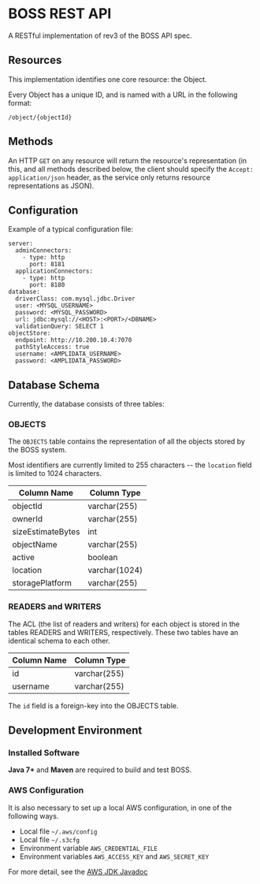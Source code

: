 # BOSS REST API 

A RESTful implementation of rev3 of the BOSS API spec.

## Resources 

This implementation identifies one core resource: the Object.

Every Object has a unique ID, and is named with a URL in the following format:
```
/object/{objectId}
```

## Methods 

An HTTP ``GET`` on any resource will return the resource's representation (in this, and all methods described below, the client should specify the ``Accept: application/json`` header, as the service only returns resource representations as JSON).


## Configuration 

Example of a typical configuration file: 
```
server:
  adminConnectors:
    - type: http
      port: 8181
  applicationConnectors:
    - type: http
      port: 8180
database:
  driverClass: com.mysql.jdbc.Driver
  user: <MYSQL_USERNAME>
  password: <MYSQL_PASSWORD>
  url: jdbc:mysql://<HOST>:<PORT>/<DBNAME>
  validationQuery: SELECT 1 
objectStore:
  endpoint: http://10.200.10.4:7070
  pathStyleAccess: true
  username: <AMPLIDATA_USERNAME>
  password: <AMPLIDATA_PASSWORD>
```

## Database Schema

Currently, the database consists of three tables: 

### OBJECTS

The ``OBJECTS`` table contains the representation of all the objects stored by the BOSS system.

Most identifiers are currently limited to 255 characters -- the ``location`` field is limited to 1024 characters.

Column Name | Column Type
------------|------------
objectId    | varchar(255)
ownerId     | varchar(255) 
sizeEstimateBytes | int
objectName | varchar(255) 
active | boolean
location | varchar(1024) 
storagePlatform | varchar(255) 

### READERS and WRITERS 

The ACL (the list of readers and writers) for each object is stored in the tables READERS and WRITERS, respectively.
These two tables have an identical schema to each other.

Column Name | Column Type
------------|------------
id | varchar(255) 
username | varchar(255) 

The ``id`` field is a foreign-key into the OBJECTS table.  

## Development Environment

### Installed Software 

**Java 7+** and **Maven** are required to build and test BOSS.

### AWS Configuration

It is also necessary to set up a local AWS configuration, in one of the following ways.
* Local file `~/.aws/config`
* Local file `~/.s3cfg`
* Environment variable `AWS_CREDENTIAL_FILE`
* Environment variables `AWS_ACCESS_KEY` and `AWS_SECRET_KEY`

For more detail, see the [AWS JDK Javadoc](http://docs.aws.amazon.com/AWSJavaSDK/latest/javadoc/com/amazonaws/services/s3/AmazonS3Client.html#AmazonS3Client())
